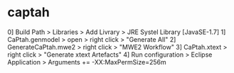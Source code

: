 captah
======
0] Build Path > Libraries > Add Livrary > JRE Systel Library [JavaSE-1.7]
1] CaPtah.genmodel > open > right click > "Generate All"
2] GenerateCaPtah.mwe2 > right click > "MWE2 Workflow"
3] CaPtah.xtext > right click > "Generate xtext Artefacts"
4] Run configuration > Eclipse Application > Arguments +=  -XX:MaxPermSize=256m

